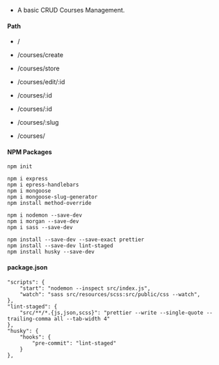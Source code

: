 - A basic CRUD Courses Management.

#### Path

- /

- /courses/create
- /courses/store

- /courses/edit/:id
- /courses/:id

- /courses/:id

- /courses/:slug
- /courses/

#### NPM Packages

```
npm init

npm i express
npm i epress-handlebars
npm i mongoose
npm i mongoose-slug-generator
npm install method-override

npm i nodemon --save-dev
npm i morgan --save-dev
npm i sass --save-dev

npm install --save-dev --save-exact prettier
npm install --save-dev lint-staged
npm install husky --save-dev
```

#### package.json

```
"scripts": {
    "start": "nodemon --inspect src/index.js",
    "watch": "sass src/resources/scss:src/public/css --watch",
},
"lint-staged": {
    "src/**/*.{js,json,scss}": "prettier --write --single-quote --trailing-comma all --tab-width 4"
},
"husky": {
    "hooks": {
        "pre-commit": "lint-staged"
    }
},
```
